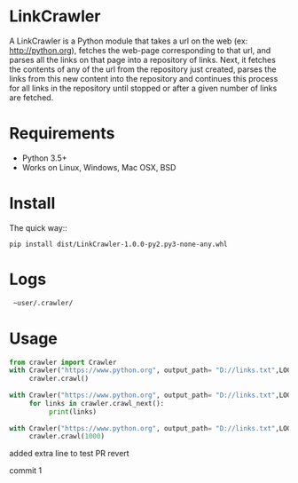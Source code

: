 # LinkCrawler
A LinkCrawler is a Python module that takes a url on the web (ex: http://python.org), fetches the web-page corresponding to that url, and parses all the links on that page into a repository of links. Next, it fetches the contents of any of the url from the repository just created, parses the links from this new content into the repository and continues this process for all links in the repository until stopped or after a given number of links are fetched.

Requirements
============

* Python 3.5+
* Works on Linux, Windows, Mac OSX, BSD

# Install

The quick way::

    pip install dist/LinkCrawler-1.0.0-py2.py3-none-any.whl

# Logs
```bash
 ~user/.crawler/
 ```
 # Usage 
 
```python
from crawler import Crawler
with Crawler("https://www.python.org", output_path= "D://links.txt",LOG=Crawler.INFO_LOG) as crawler:
     crawler.crawl()
     
with Crawler("https://www.python.org", output_path= "D://links.txt",LOG=Crawler.INFO_LOG) as crawler:
     for links in crawler.crawl_next():
          print(links)
          
with Crawler("https://www.python.org", output_path= "D://links.txt",LOG=Crawler.DEBUG_LOG) as crawler:
     crawler.crawl(1000)
```


added extra line to test PR revert

commit 1

